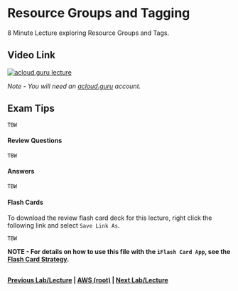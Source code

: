 
Resource Groups and Tagging
======

8 Minute Lecture exploring Resource Groups and Tags.

  
## Video Link

[![acloud.guru lecture](https://i.imgur.com/Me5ND7C.png)](https://acloud.guru/course/aws-certified-solutions-architect-associate/learn/additional-exam-tips/resource-groups-tagging/watch)

*Note - You will need an [acloud.guru](acloud.guru) account.*


## Exam Tips

    TBW
  
 
#### Review Questions

    TBW


#### Answers

    TBW


#### Flash Cards
  
To download the review flash card deck for this lecture, right click the following link and select
`Save Link As`. 

    
    TBW
 
  
**NOTE - For details on how to use this file with the `iFlash Card App`, see the [Flash Card Strategy](https://github.com/bradyhouse/house/tree/master/fiddles/aws#flash-card-strategy).**  


## 

**[Previous Lab/Lecture](exam-tips-cross-account-access-lab.md) | [AWS (root)](../readme.adoc) | [Next Lab/Lecture](exam-tips-resource-groups.md)**
